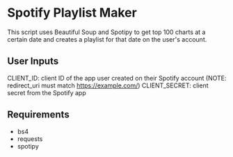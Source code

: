 # Spotify Playlist Maker

This script uses Beautiful Soup and Spotipy to get top 100 charts at a certain date and creates a playlist for that date on the user's account.

## User Inputs
CLIENT_ID: client ID of the app user created on their Spotify account (NOTE: redirect_uri must match https://example.com/)
CLIENT_SECRET: client secret from the Spotify app

## Requirements
- bs4
- requests
- spotipy
